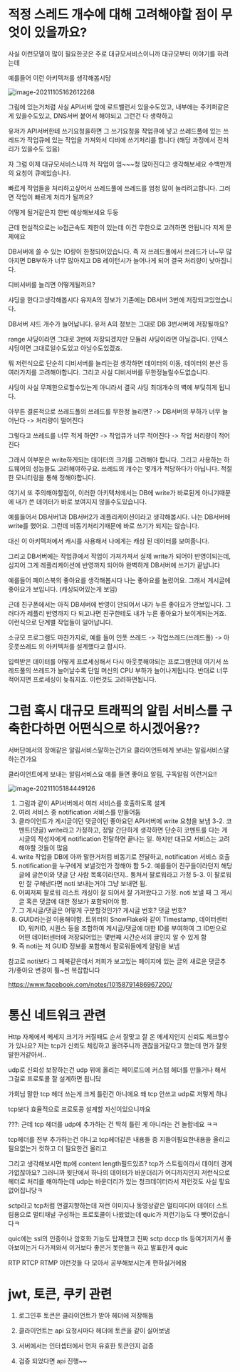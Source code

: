 # 적정 스레드 개수에 대해 고려해야할 점이 무엇이 있을까요?

사실 이런모델이 많이 필요한곳은 주로 대규모서비스이니까 대규모부터 이야기를 하려는데

예를들어 이런 아키텍처를 생각해봅시당

![image-20211105162612268](https://user-images.githubusercontent.com/58545240/140474893-b7175208-38e1-49b4-80ca-a365aee85133.png)

그림에 있는거처럼 사실 API서버 앞에 로드밸런서 있을수도있고, 내부에는 주키퍼같은게 있을수도있고, DNS서버 붙어서 해야되고 그런건 다 생략하고

유저가 API서버한테 쓰기요청을하면 그 쓰기요청을 작업큐에 넣고 쓰레드풀에 있는 쓰레드가 작업큐에 있는 작업을 가져와서 디비에 쓰기처리를 합니다 (해당 과정에서 전처리가 있을수도 있음)

자 그럼 이제 대규모서비스니까 저 작업이 엄~~~청 많아진다고 생각해보세요 수백만개의 요청이 큐에있습니다.

빠르게 작업들을 처리하고싶어서 쓰레드풀에 쓰레드를 엄청 많이 늘리려고합니다. 그러면 작업이 빠르게 처리가 될까요?

어떻게 될거같은지 한번 예상해보세요 두둥

근데 현실적으로는 io접근속도 제한이 있는데 이건 무한으로 고려하면 안됩니다 저게 문제에요



DB서버에 쓸 수 있는 IO량이 한정되어있습니다. 즉 저 쓰레드풀에서 쓰레드가 너~무 많아지면 DB부하가 너무 많아지고 DB 레이턴시가 늘어나게 되어 결국 처리량이 낮아집니다.



디비서버를 늘리면 어떻게될까요?



샤딩을 한다고생각해봅시다 유저A의 정보가 기존에는 DB서버 3번에 저장되고있었습니다.

DB서버 샤드 개수가 늘어납니다. 유저 A의 정보는 그대로 DB 3번서버에 저장될까요?



range 샤딩이라면 그대로 3번에 저장되겠지만 모듈러 샤딩이라면 아닐겁니다. 인덱스 샤딩이면 그대로일수도있고 아닐수도있겠죠.

뭐 저런식으로 단순히 디비서버를 늘리는걸 생각하면 데이터의 이동, 데이터의 분산 등 여러가지를 고려해야합니다. 그리고 사실 디비서버를 무한정늘릴수도없습니다.

샤딩이 사실 무제한으로할수있는게 아니라서 결국 샤딩 최대개수의 벽에 부딪히게 됩니다. 



아무튼 결론적으로 쓰레드풀의 쓰레드를 무한정 늘리면? -> DB서버의 부하가 너무 늘어난다 -> 처리량이 떨어진다

그렇다고 쓰레드를 너무 적게 하면? -> 작업큐가 너무 적어진다 -> 작업 처리량이 적어진다



그래서 이부분은 write하게되는 데이터의 크기를 고려해야 합니다. 그리고 사용하는 하드웨어의 성능들도 고려해야하구요. 쓰레드의 개수는 몇개가 적당하다가 아닙니다. 적절한 모니터링을 통해 정해야합니다.

여기서 또 주의해야할점이, 이러한 아키텍처에서는 DB에 write가 바로된게 아니기때문에 내가 쓴 데이터가 바로 보여지지 않을수도있습니다.

예를들어서 DB서버1과 DB서버2가 레플리케이션이라고 생각해봅시다. 나는 DB서버에 write를 했어요. 그런데 비동기처리기때문에 바로 쓰기가 되지는 않습니다.

대신 이 아키텍처에서 캐시를 사용해서 나에게는 캐싱 된 데이터를 보여줍니다.



그리고 DB서버에는 작업큐에서 작업이 가져가져서 실제 write가 되어야 반영이되는데, 심지어 그게 레플리케이션에 반영까지 되어야 완벽하게 DB서버에 쓰기가 끝납니다

예를들어 페이스북의 좋아요를 생각해봅시다 나는 좋아요를 눌렀어요. 그래서 게시글에 좋아요가 보입니다. (캐싱되어있는게 보임)

근데 친구폰에서는 아직 DB서버에 반영이 안되어서 내가 누른 좋아요가 안보입니다. 그러다가 레플리 반영까지 다 되고나면 친구한테도 내가 누른 좋아요가 보이게되는거죠. 이런식으로 단계별 작업들이 일어납니다.

 

소규모 프로그램도 마찬가지로, 예를 들어
인풋 쓰레드 -> 작업쓰레드(쓰레드풀) -> 아웃풋쓰레드
의 아키텍처를 설계했다고 합시다.

입력받은 데이터를 어떻게 프로세싱해서 다시 아웃풋해야되는 프로그램인데
여기서 쓰레드풀의 쓰레드가 늘어날수록 단일 머신의 CPU 부하가 늘어나게됩니다. 반대로 너무 적어지면 프로세싱이 늦춰지죠. 이런것도 고려하면됩니다.



# 그럼 혹시 대규모 트래픽의 알림 서비스를 구축한다하면 어떤식으로 하시겠어용??

서버단에서의 장애같은 알림서비스말하는건가요 클라이언트에게 보내는 알림서비스말하는건가요

클라이언트에게 보내는 알림서비스요 예를 들면 좋아요 알림, 구독알림 이런거요!!

![image-20211105184449126](C:\Users\USER\AppData\Roaming\Typora\typora-user-images\image-20211105184449126.png)

1. 그림과 같이 API서버에서 여러 서비스를 호출하도록 설계
2. 여러 서비스 중 notification 서비스를 만들어둠
3. 클라이언트가 게시글이던 댓글이던 좋아요던 API서버에 write 요청을 보냄
3-2. 코멘트(댓글) write라고 가정하고, 정말 간단하게 생각하면 단순히 코멘트를 다는 게시글의 작성자에게 notification 전달하면 끝나는 일. 하지만 대규모 서비스는 고려해야할 것들이 많음
4. write 작업을 DB에 아까 말한거처럼 비동기로 전달하고, notification 서비스 호출
5. notification을 누구에게 보낼것인가 정해야 함
5-2. 예를들어 친구들이라던지 해당 글에 글쓴이와 댓글 단 사람 목록이라던지.. 퉁쳐서 팔로워라고 가정
5-3. 이 팔로워만 잘 구해낸다면 noti 보내는거야 그냥 보내면 됨.
6. 어찌저찌 팔로워 리스트 캐싱이 잘 되어서 잘 가져왔다고 가정. noti 보낼 때 그 게시글 혹은 댓글에 대한 정보가 포함되어야 함.
7. 그 게시글/댓글은 어떻게 구분할것인가? 게시글 번호? 댓글 번호?
8. GUID라는걸 이용해야함. 트위터의 SnowFlake와 같이 Timestamp, 데이터센터ID, 워커ID, 시퀀스 등을 조합하여 게시글/댓글에 대한 ID를 부여하여 그 ID만으로 어떤 데이터센터에 저장되어있는 몇번째 시간순서의 글인지 알 수 있게 함
9. 즉 noti는 저 GUID 정보를 포함해서 팔로워들에게 알람을 보냄

참고로 noti보다 그 페북같은데서 저희가 보고있는 페이지에 있는 글의 새로운 댓글추가/좋아요 변경이 훨~씬 복잡합니다

https://www.facebook.com/notes/10158791486967200/





# 통신 네트워크 관련

Http 자체에서 메세지 크기가 커질때도 순서 잘맞고 잘 온 메세지인지 신뢰도 체크할수가 있나요?
저는 tcp가 신뢰도 체킹하고 올려주니까 괜찮을거같다고 했는데 먼가 잘못 말한거같아서..



udp로 신뢰성 보장하는건 udp 위에 올리는 페이로드에 커스텀 헤더를 만들거나 해서 그걸로 프로토콜 잘 설계하면 됩니닼

가희님 말한 tcp 헤더 쓰는게 크게 틀린건 아니에요 왜 tcp 안쓰고 udp로 저렇게 하냐

tcp보다 효율적으로 프로토콩 설계할 자신이있으니까요



???: 근데 tcp 헤더를 udp에 추가하는 건 딱히 틀린 게 아니라는 건 놀랍네요 ㅋㅋ

tcp헤더를 전부 추가하는건 아니고 tcp헤더같은 내용들 중 지들이필요한내용을 올리고 필요없는거 컷하고 더 필요한건 올리고

그리고 생각해보시면 ttp에 content length필드있죠? tcp가 스트림이라서 데이터 경계가없잖아요? 그러니까 윗단에서 하나의 데이터가 바운더리가 어디까지인지 저런식으로 헤더로 처리를 해야하는데 udp는 바운더리가 있는 청크데이터라서 저런것도 사실 핗요없어집니당ㅋ



sctp라고 tcp처럼 연결지향하는데 저런 이미지나 동영상같은 멀티미디어 데이터 스트림용으로 멀티채널 구성하는 프로토콜이 나왔었는데 quic가 저런기능도 다 뺏어갔습니다ㅋ

quic에는 ssl의 인증이나 암호화 기능도 탑재했고 진짜 sctp dccp tls 등여기저기서 좋아보이는거 다가져와서 이거보다 좋은거 못만듦ㅋ 하고 발표한게 quic



RTP RTCP RTMP 이런것들 다 모아서 공부해보시는게 편하실거에용



# jwt, 토큰, 쿠키 관련

1. 로그인후 토큰은 클라이언트가 받아 헤더에 저장해둠

2. 클라이언트는 api 요청시마다 헤더에 토큰을 같이 실어보냄

3. 서버에서는 인터셉터에서 먼저 유효한 토큰인지 검증 

4. 검증 되었다면 api 진행~~